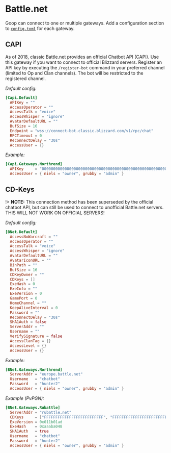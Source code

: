 Battle.net
==========
Goop can connect to one or multiple gateways. Add a configuration section to [`config.toml`](config.md) for each gateway.

CAPI
----

As of 2018, classic Battle.net provides an official Chatbot API (CAPI). Use this gateway if you want to connect to official Blizzard servers. Register an API key by executing the `/register-bot` command in your preferred channel (limited to Op and Clan channels). The bot will be restricted to the registered channel.

_Default config:_
```toml
[Capi.Default]
  APIKey = ""
  AccessOperator = ""
  AccessTalk = "voice"
  AccessWhisper = "ignore"
  AvatarDefaultURL = ""
  BufSize = 16
  Endpoint = "wss://connect-bot.classic.blizzard.com/v1/rpc/chat"
  RPCTimeout = 0
  ReconnectDelay = "30s"
  AccessUser = {}
```

_Example:_
```toml
[Capi.Gateways.Northrend]
  APIKey     = "00000000000000000000000000000000000000000000000000000000"
  AccessUser = { niels = "owner", grubby = "admin" }
```


CD-Keys
-------

!> **NOTE:** This connection method has been superseded by the official chatbot API, but can still be used to connect to unofficial Battle.net servers. THIS WILL NOT WORK ON OFFICIAL SERVERS!

_Default config:_
```toml
[BNet.Default]
  AccessNoWarcraft = ""
  AccessOperator = ""
  AccessTalk = "voice"
  AccessWhisper = "ignore"
  AvatarDefaultURL = ""
  AvatarIconURL = ""
  BinPath = ""
  BufSize = 16
  CDKeyOwner = ""
  CDKeys = []
  ExeHash = 0
  ExeInfo = ""
  ExeVersion = 0
  GamePort = 0
  HomeChannel = ""
  KeepAliveInterval = 0
  Password = ""
  ReconnectDelay = "30s"
  SHA1Auth = false
  ServerAddr = ""
  Username = ""
  VerifySignature = false
  AccessClanTag = {}
  AccessLevel = {}
  AccessUser = {}
```

_Example:_
```toml
[BNet.Gateways.Northrend]
  ServerAddr = "europe.battle.net"
  Username   = "chatbot"
  Password   = "hunter2"
  AccessUser = { niels = "owner", grubby = "admin" }
```

_Example (PvPGN):_
```toml
[BNet.Gateways.Rubattle]
  ServerAddr = "rubattle.net"
  CDKeys     = ["FFFFFFFFFFFFFFFFFFFFFFFFFF", "FFFFFFFFFFFFFFFFFFFFFFFFFF"]
  ExeVersion = 0x011b01ad
  ExeHash    = 0xaaaba048
  SHA1Auth   = true
  Username   = "chatbot"
  Password   = "hunter2"
  AccessUser = { niels = "owner", grubby = "admin" }
```
